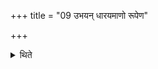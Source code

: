 +++
title = "09 उभयन् धारयमाणो रूपेण"

+++

<details><summary>थिते</summary>

उभयं धारयमाणो रूपेण वो रूपमभ्यैमीति दक्षिणा अभ्यैति ९
</details>
